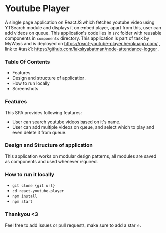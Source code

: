 # Youtube Player

A single page application on ReactJS which fetches youtube video using 
YTSearch module and displays it on embed player, apart from this, user can add videos on queue.
This application's code lies in <code>src</code> folder with reusable components in <code>components</code> directory.
This application is part of task by MyWays and is deployed on https://react-youtube-player.herokuapp.com/ , link to #task1: https://github.com/lakshyabatman/node-attendance-logger .
###  Table Of Contents
- Features
- Design and structure of application.
- How to run locally
- Screenshots

### Features
This SPA provides following features:

- User can search youtube videos based on it's name.
- User can add multiple videos on queue, and select which to play and even delete it from queue.

### Design and Structure of application
This application works on modular design patterns, all modules are saved as components and used whenever required.

### How to run it locally
- <code>git clone {git url}</code>
- <code>cd react-youtube-player</code>
- <code>npm install</code>
- <code>npm start</code>

### Thankyou <3
Feel free to add issues or pull requests, make sure to add a star ⭐.
